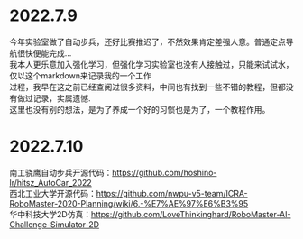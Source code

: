# 2022.7.9<br>
今年实验室做了自动步兵，还好比赛推迟了，不然效果肯定差强人意。普通定点导航很快便能完成...<br>
 我本人更乐意加入强化学习，但强化学习实验室也没有人接触过，只能来试试水，仅以这个markdown来记录我的一个工作<br>
 过程，我早在这之前已经查阅过很多资料，中间也有找到一些不错的教程，但都没有做过记录，实属遗憾.<br>
 这里也没有别的想法，是为了养成一个好的习惯也是为了，一个教程作用。
 # 2022.7.10<br>
 南工骁鹰自动步兵开源代码：<https://github.com/hoshino-lr/hitsz_AutoCar_2022> <br>
 西北工业大学开源代码：<https://github.com/nwpu-v5-team/ICRA-RoboMaster-2020-Planning/wiki/6.-%E7%AE%97%E6%B3%95><br>
华中科技大学2D仿真：<https://github.com/LoveThinkinghard/RoboMaster-AI-Challenge-Simulator-2D> <b>






